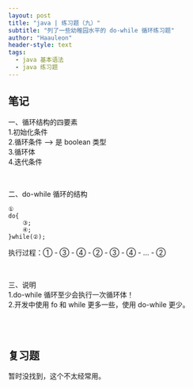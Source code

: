```yaml
---
layout: post
title: "java | 练习题（九）"
subtitle: "列了一些幼稚园水平的 do-while 循环练习题"
author: "Haauleon"
header-style: text
tags:
  - java 基本语法
  - java 练习题
---
```



## 笔记    
一、循环结构的四要素      
1.初始化条件      
2.循环条件 --> 是 boolean 类型    
3.循环体    
4.迭代条件     

<br>

二、do-while 循环的结构    
```
①
do{
	③;
    ④;
}while(②);
```   
执行过程：① - ③ - ④ - ② - ③ - ④ - ... - ②

<br>

三、说明     
1.do-while 循环至少会执行一次循环体！     
2.开发中使用 fo 和 while 更多一些，使用 do-while 更少。       

<br><br>

## 复习题

暂时没找到，这个不太经常用。